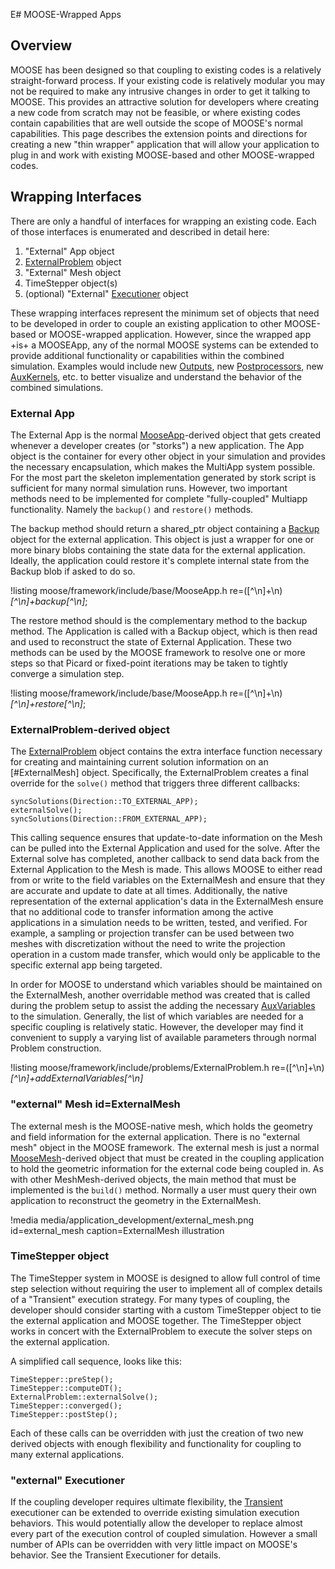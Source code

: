 E# MOOSE-Wrapped Apps

## Overview

MOOSE has been designed so that coupling to existing codes is a relatively straight-forward process. If your existing code is relatively modular
you may not be required to make any intrusive changes in order to get it talking to MOOSE. This provides an attractive solution for developers
where creating a new code from scratch may not be feasible, or where existing codes contain capabilities that are well outside the scope of
MOOSE's normal capabilities. This page describes the extension points and directions for creating a new "thin wrapper" application that will
allow your application to plug in and work with existing MOOSE-based and other MOOSE-wrapped codes.

## Wrapping Interfaces

There are only a handful of interfaces for wrapping an existing code. Each of those interfaces is enumerated and described in detail here:

1. "External" App object
1. [ExternalProblem](/ExternalProblem.md) object
1. "External" Mesh object
1. TimeStepper object(s)
1. (optional) "External" [Executioner](/Transient.md) object

These wrapping interfaces represent the minimum set of objects that need to be developed in order to couple an existing application to other
MOOSE-based or MOOSE-wrapped application. However, since the wrapped app +is+ a MOOSEApp, any of the normal MOOSE systems can be extended to
provide additional functionality or capabilities within the combined simulation. Examples would include new [Outputs](/Output.md), new
[Postprocessors](/Postprocessor.md), new [AuxKernels](/AuxKernel.md), etc. to better visualize and understand the behavior of the combined
simulations.

### External App

The External App is the normal [MooseApp](/MooseApp.md)-derived object that gets created whenever a developer creates (or "storks") a new application.
The App object is the container for every other object in your simulation and provides the necessary encapsulation, which makes the MultiApp
system possible. For the most part the skeleton implementation generated by stork script is sufficient for many normal simulation runs.
However, two important methods need to be implemented for complete "fully-coupled" Multiapp functionality. Namely the `backup()` and `restore()`
methods.

The backup method should return a shared_ptr object containing a [Backup](/Backup.md) object for the external application. This object is just a wrapper
for one or more binary blobs containing the state data for the external application. Ideally, the application could restore it's complete internal state
from the Backup blob if asked to do so.

!listing moose/framework/include/base/MooseApp.h
  re=([^\n]+\n)*[^\n]+backup[^\n]*;

The restore method should is the complementary method to the backup method. The Application is called with a Backup object, which is then
read and used to reconstruct the state of External Application. These two methods can be used by the MOOSE framework to resolve one or more steps
so that Picard or fixed-point iterations may be taken to tightly converge a simulation step.

!listing moose/framework/include/base/MooseApp.h
  re=([^\n]+\n)*[^\n]+restore[^\n]*;

### ExternalProblem-derived object

The [ExternalProblem](/ExternalProblem.md) object contains the extra interface function necessary for creating and maintaining current solution
information on an [#ExternalMesh] object. Specifically, the ExternalProblem creates a final override for the `solve()` method that triggers three
different callbacks:

```
syncSolutions(Direction::TO_EXTERNAL_APP);
externalSolve();
syncSolutions(Direction::FROM_EXTERNAL_APP);
```

This calling sequence ensures that update-to-date information on the Mesh can be pulled into the External Application and used for the solve. After
the External solve has completed, another callback to send data back from the External Application to the Mesh is made. This allows
MOOSE to either read from or write to the field variables on the ExternalMesh and ensure that they are accurate and update to date at all times.
Additionally, the native representation of the external application's data in the ExternalMesh ensure that no additional code to transfer
information among the active applications in a simulation needs to be written, tested, and verified. For example, a sampling or projection
transfer can be used between two meshes with discretization without the need to write the projection operation in a custom made transfer, which
would only be applicable to the specific external app being targeted.

In order for MOOSE to understand which variables should be maintained on the ExternalMesh, another overridable method was created that is
called during the problem setup to assist the adding the necessary [AuxVariables](AuxVariable.md) to the simulation. Generally, the list of which
variables are needed for a specific coupling is relatively static. However, the developer may find it convenient to supply a varying list of
available parameters through normal Problem construction.

!listing moose/framework/include/problems/ExternalProblem.h
  re=([^\n]+\n)*[^\n]+addExternalVariables[^\n]*

### "external" Mesh id=ExternalMesh

The external mesh is the MOOSE-native mesh, which holds the geometry and field information for the external application. There is no "external mesh"
object in the MOOSE framework. The external mesh is just a normal [MooseMesh](MooseMesh.md)-derived object that must be created in the coupling application
to hold the geometric information for the external code being coupled in. As with other MeshMesh-derived objects, the main method that must be implemented
is the `build()` method. Normally a user must query their own application to reconstruct the geometry in the ExternalMesh.

!media media/application_development/external_mesh.png
       id=external_mesh
       caption=ExternalMesh illustration

### TimeStepper object

The TimeStepper system in MOOSE is designed to allow full control of time step selection without requiring the user to implement
all of complex details of a "Transient" execution strategy. For many types of coupling, the developer should consider starting with a custom TimeStepper
object to tie the external application and MOOSE together. The TimeStepper object works in concert with the ExternalProblem to execute the solver
steps on the external application.

A simplified call sequence, looks like this:

```
TimeStepper::preStep();
TimeStepper::computeDT();
ExternalProblem::externalSolve();
TimeStepper::converged();
TimeStepper::postStep();
```

Each of these calls can be overridden with just the creation of two new derived objects with enough flexibility and functionality
for coupling to many external applications.

### "external" Executioner

If the coupling developer requires ultimate flexibility, the [Transient](/Transient.md) executioner can be extended to override existing simulation
execution behaviors. This would potentially allow the developer to replace almost every part of the execution control of coupled simulation. However
a small number of APIs can be overridden with very little impact on MOOSE's behavior. See the Transient Executioner for details.
